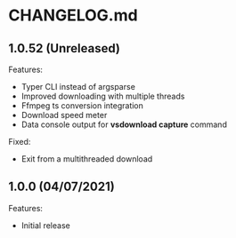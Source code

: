 # CHANGELOG.md

## 1.0.52 (Unreleased)

Features:

- Typer CLI instead of argsparse 
- Improved downloading with multiple threads
- Ffmpeg ts conversion integration
- Download speed meter
- Data console output for **vsdownload capture** command

Fixed:

- Exit from a multithreaded download

## 1.0.0 (04/07/2021)

Features:

- Initial release
